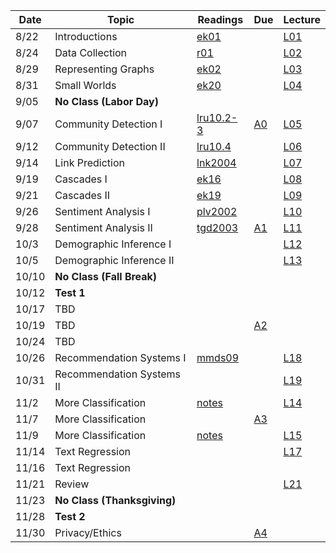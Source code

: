 

| Date  | Topic                      | Readings                      | Due           | Lecture      |
| ----- |----------------------------|-------------------------------|---------------|--------------|
| 8/22  | Introductions              |  [ek01](read/ek-01.pdf)       |               |[L01](lec/l01)|
| 8/24  | Data Collection            |  [r01](read/r-01.pdf)         |               |[L02](lec/l02)|
| 8/29  | Representing Graphs        |  [ek02](read/ek-02.pdf)       |               |[L03](lec/l03)|
| 8/31  | Small Worlds               |  [ek20](read/ek-20.pdf)       |               |[L04](lec/l04)|
| 9/05  | **No Class (Labor Day)**   |                               |               |              |  
| 9/07  | Community Detection I      |  [lru10.2-3](read/lru-10.pdf) | [A0](https://github.com/iit-cs579/assignments/tree/master/a0)  |[L05](lec/l05)|
| 9/12  | Community Detection II     |  [lru10.4](read/lru-10.pdf)   |               |[L06](lec/l06)|
| 9/14  | Link Prediction            |  [lnk2004](read/lnk2004.pdf)  |               |[L07](lec/l07)|
| 9/19  | Cascades I                 |  [ek16](read/ek-16.pdf)       |               |[L08](lec/l08)|
| 9/21  | Cascades II                |  [ek19](read/ek-19.pdf)       |               |[L09](lec/l09)|
| 9/26  | Sentiment Analysis I       |  [plv2002](read/plv2002.pdf)  |               |[L10](lec/l10)|
| 9/28  | Sentiment Analysis II      |  [tgd2003](read/tgd2003.pdf)  | [A1](https://github.com/iit-cs579/assignments/tree/master/a1)  |[L11](lec/l11)|
| 10/3  | Demographic Inference I    |                               |               |[L12](lec/l12)|
| 10/5  | Demographic Inference II   |                               |               |[L13](lec/l13)|
| 10/10 | **No Class (Fall Break)**  |                               |               |          |
| 10/12 | **Test 1**                 |                               |               |          |
| 10/17 | TBD                        |                               |               |          |
| 10/19 | TBD                        |                               | [A2](https://github.com/iit-cs579/assignments/tree/master/a2) | |
| 10/24 | TBD                        |                               |               |          | 
| 10/26 | Recommendation Systems I   |[mmds09](http://infolab.stanford.edu/~ullman/mmds/ch9.pdf) |               |[L18](lec/l18/) |
| 10/31 | Recommendation Systems II  |                               |               |[L19](lec/l19)|
| 11/2  | More Classification        | [notes](/lec/l14/gd.pdf)      |               |[L14](lec/l14)|
| 11/7  | More Classification        |                               | [A3](https://github.com/iit-cs579/assignments/tree/master/a3) | |
| 11/9  | More Classification        | [notes](/lec/l14/logistic.pdf)|               |[L15](lec/l15)|
| 11/14 | Text Regression            |                               |               |[L17](lec/l17)|
| 11/16 | Text Regression            |                               |               |              |
| 11/21 | Review             |                               |               | [L21](lec/l21)|
| 11/23 | **No Class (Thanksgiving)**|                               |               |          |
| 11/28 | **Test 2**                    |                               | | |
| 11/30 |     Privacy/Ethics              |                               |       [A4](https://github.com/iit-cs579/assignments/tree/master/a4)        |          |
